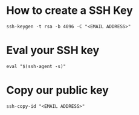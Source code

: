 # How to create a SSH Key
`ssh-keygen -t rsa -b 4096 -C "<EMAIL ADDRESS>"`

# Eval your SSH key
`eval "$(ssh-agent -s)"`

# Copy our public key
`ssh-copy-id "<EMAIL ADDRESS>"`